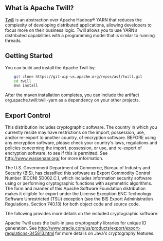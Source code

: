 <!--
 Licensed to the Apache Software Foundation (ASF) under one
 or more contributor license agreements.  See the NOTICE file
 distributed with this work for additional information
 regarding copyright ownership.  The ASF licenses this file
 to you under the Apache License, Version 2.0 (the
 "License"); you may not use this file except in compliance
 with the License.  You may obtain a copy of the License at

     http://www.apache.org/licenses/LICENSE-2.0

 Unless required by applicable law or agreed to in writing, software
 distributed under the License is distributed on an "AS IS" BASIS,
 WITHOUT WARRANTIES OR CONDITIONS OF ANY KIND, either express or implied.
 See the License for the specific language governing permissions and
 limitations under the License.
-->

What is Apache Twill?
---------------------
[Twill] is an abstraction over Apache Hadoop® YARN that reduces the complexity 
of developing distributed applications, allowing developers to focus more on 
their business logic. Twill allows you to use YARN’s distributed capabilities 
with a programming model that is similar to running threads.


Getting Started
---------------
You can build and install the Apache Twill by:

```sh
    git clone https://git-wip-us.apache.org/repos/asf/twill.git
    cd twill
    mvn install
```

After the maven installation completes, you can include the artifact 
org.apache.twill:twill-yarn as a dependency on your other projects.

Export Control
-------------
This distribution includes cryptographic software. The country in which you 
currently reside may have restrictions on the import, possession, use, and/or
re-export to another country, of encryption software. BEFORE using any 
encryption software, please check your country's laws, regulations and 
policies concerning the import, possession, or use, and re-export of encryption
software, to see if this is permitted. See <http://www.wassenaar.org/> for more
information.

The U.S. Government Department of Commerce, Bureau of Industry and Security 
(BIS), has classified this software as Export Commodity Control Number (ECCN) 
5D002.C.1, which includes information security software using or performing 
cryptographic functions with asymmetric algorithms. The form and manner of this
Apache Software Foundation distribution makes it eligible for export under the 
License Exception ENC Technology Software Unrestricted (TSU) exception (see the
BIS Export Administration Regulations, Section 740.13) for both object code and
source code.

The following provides more details on the included cryptographic software:

Apache Twill uses the built-in java cryptography libraries for unique ID
generation. See 
<http://www.oracle.com/us/products/export/export-regulations-345813.html>
for more details on Java's cryptography features.

[Twill]: http://twill.apache.org/
